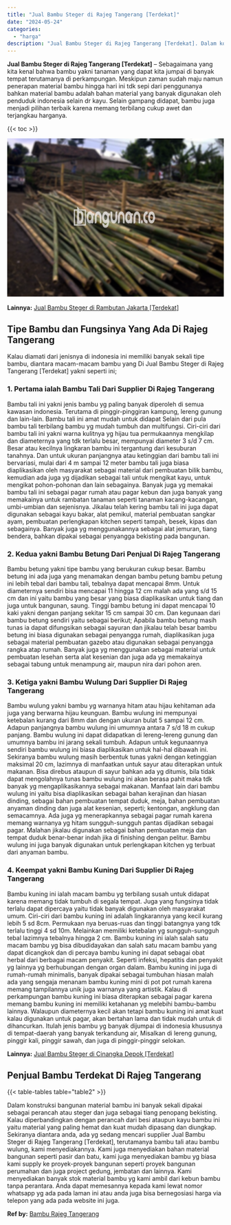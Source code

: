 ```yaml
---
title: "Jual Bambu Steger di Rajeg Tangerang [Terdekat]"
date: "2024-05-24"
categories: 
  - "harga"
description: "Jual Bambu Steger di Rajeg Tangerang [Terdekat]. Dalam konstruksi bangunan material bambu ini banyak sekali dipakai sebagai perancah atau steger dan juga seb..."
---
```


**Jual Bambu Steger di Rajeg Tangerang \[Terdekat\]** – Sebagaimana yang kita kenal bahwa bambu yakni tanaman yang dapat kita jumpai di banyak tempat terutamanya di perkampungan. Meskipun zaman sudah maju namun penerapan material bambu hingga hari ini tdk sepi dari penggunanya bahkan material bambu adalah bahan material yang banyak digunakan oleh penduduk indonesia selain dr kayu. Selain gampang didapat, bambu juga menjadi pilihan terbaik karena memang terbilang cukup awet dan terjangkau harganya.

{{< toc >}}

![Jual Bambu Steger di Rajeg Tangerang [Terdekat]](/images/jual-bambu-tali-06.png)

**Lainnya:** [Jual Bambu Steger di Rambutan Jakarta \[Terdekat\]](https://bambu.bangunan.co/jual-bambu-steger-di-rambutan-jakarta-terdekat/)

## Tipe Bambu dan Fungsinya Yang Ada Di Rajeg Tangerang

Kalau diamati dari jenisnya di indonesia ini memiliki banyak sekali tipe bambu, diantara macam-macam bambu yang Di Jual Bambu Steger di Rajeg Tangerang \[Terdekat\] yakni seperti ini;

### 1\. Pertama ialah Bambu Tali Dari Supplier Di Rajeg Tangerang

Bambu tali ini yakni jenis bambu yg paling banyak diperoleh di semua kawasan indonesia. Terutama di pinggir-pinggiran kampung, lereng gunung dan lain-lain. Bambu tali ini amat mudah untuk didapat Selain dari pula bambu tali terbilang bambu yg mudah tumbuh dan multifungsi. Ciri-ciri dari bambu tali ini yakni warna kulitnya yg hijau tua permukaannya mengkilap dan diameternya yang tdk terlalu besar, mempunyai diameter 3 s/d 7 cm. Besar atau kecilnya lingkaran bambu ini tergantung dari kesuburan tanahnya. Dan untuk ukuran panjangnya atau ketinggian dari bambu tali ini bervariasi, mulai dari 4 m sampai 12 meter bambu tali juga biasa diaplikasikan oleh masyarakat sebagai material dari pembuatan bilik bambu, kemudian ada juga yg dijadikan sebagai tali untuk mengikat kayu, untuk mengikat pohon-pohonan dan lain sebagainya. Banyak juga yg memakai bambu tali ini sebagai pagar rumah atau pagar kebun dan juga banyak yang memakainya untuk rambatan tanaman seperti tanaman kacang-kacangan, umbi-umbian dan sejenisnya. Jikalau telah kering bambu tali ini juga dapat digunakan sebagai kayu bakar, alat pemikul, material pembuatan sangkar ayam, pembuatan perlengkapan kitchen seperti tampah, besek, kipas dan sebagainya. Banyak juga yg menggunakannya sebagai alat jemuran, tiang bendera, bahkan dipakai sebagai penyangga bekisting pada bangunan.

### 2\. Kedua yakni Bambu Betung Dari Penjual Di Rajeg Tangerang

Bambu betung yakni tipe bambu yang berukuran cukup besar. Bambu betung ini ada juga yang menamakan dengan bambu petung bambu petung ini lebih tebal dari bambu tali, tebalnya dapat mencapai 8mm. Untuk diameternya sendiri bisa mencapai 11 hingga 12 cm malah ada yang s/d 15 cm dan ini yaitu bambu yang besar yang biasa diaplikasikan untuk tiang dan juga untuk bangunan, saung. Tinggi bambu betung ini dapat mencapai 10 kaki yakni dengan panjang sekitar 15 cm sampai 30 cm. Dan kegunaan dari bambu betung sendiri yaitu sebagai berikut; Apabila bambu betung masih tunas ia dapat difungsikan sebagai sayuran dan jikalau telah besar bambu betung ini biasa digunakan sebagai penyangga rumah, diaplikasikan juga sebagai material pembuatan gazebo atau digunakan sebagai penyangga rangka atap rumah. Banyak juga yg menggunakan sebagai material untuk pembuatan lesehan serta alat kesenian dan juga ada yg memakainya sebagai tabung untuk menampung air, maupun nira dari pohon aren.

### 3\. Ketiga yakni Bambu Wulung Dari Supplier Di Rajeg Tangerang

Bambu wulung yakni bambu yg warnanya hitam atau hijau kehitaman ada juga yang berwarna hijau keunguan. Bambu wulung ini mempunyai ketebalan kurang dari 8mm dan dengan ukuran bulat 5 sampai 12 cm. Adapun panjangnya bambu wulung ini umumnya antara 7 s/d 18 m cukup panjang. Bambu wulung ini dapat didapatkan di lereng-lereng gunung dan umumnya bambu ini jarang sekali tumbuh. Adapun untuk kegunaannya sendiri bambu wulung ini biasa diaplikasikan untuk hal-hal dibawah ini. Sekiranya bambu wulung masih berbentuk tunas yakni dengan ketinggian maksimal 20 cm, lazimnya di manfaatkan untuk sayur atau diterapkan untuk makanan. Bisa direbus ataupun di sayur bahkan ada yg ditumis, bila tidak dapat mengolahnya tunas bambu wulung ini akan berasa pahit maka tdk banyak yg mengaplikasikannya sebagai makanan. Manfaat lain dari bambu wulung ini yaitu bisa diaplikasikan sebagai bahan kerajinan dan hiasan dinding, sebagai bahan pembuatan tempat duduk, meja, bahan pembuatan anyaman dinding dan juga alat kesenian, seperti; kentongan, angklung dan semacamnya. Ada juga yg menerapkannya sebagai pagar rumah karena memang warnanya yg hitam sungguh-sungguh pantas dijadikan sebagai pagar. Malahan jikalau digunakan sebagai bahan pembuatan meja dan tempat duduk benar-benar indah jika di finishing dengan pelitur. Bambu wulung ini juga banyak digunakan untuk perlengkapan kitchen yg terbuat dari anyaman bambu.

### 4\. Keempat yakni Bambu Kuning Dari Supplier Di Rajeg Tangerang

Bambu kuning ini ialah macam bambu yg terbilang susah untuk didapat karena memang tidak tumbuh di segala tempat. Juga yang fungsinya tidak terlalu dapat dipercaya yaitu tidak banyak digunakan oleh masyarakat umum. Ciri-ciri dari bambu kuning ini adalah lingkarannya yang kecil kurang lebih 5 sd 8cm. Permukaan nya beruas-ruas dan tinggi batangnya yang tdk terlalu tinggi 4 sd 10m. Melainkan memiliki ketebalan yg sungguh-sungguh tebal lazimnya tebalnya hingga 2 cm. Bambu kuning ini ialah salah satu macam bambu yg bisa dibudidayakan dan salah satu macam bambu yang dapat dicangkok dan di percaya bambu kuning ini dapat sebagai obat herbal dari berbagai macam penyakit. Seperti infeksi, hepatitis dan penyakit yg lainnya yg berhubungan dengan organ dalam. Bambu kuning ini juga di rumah-rumah minimalis, banyak dipakai sebagai tumbuhan hiasan malah ada yang sengaja menanam bambu kuning mini di pot pot rumah karena memang tampilannya unik juga warnanya yang artistik. Kalau di perkampungan bambu kuning ini biasa diterapkan sebagai pagar karena memang bambu kuning ini memiliki ketahanan yg melebihi bambu-bambu lainnya. Walaupun diameternya kecil akan tetapi bambu kuning ini amat kuat kalau digunakan untuk pagar, akan bertahan lama dan tidak mudah untuk di dihancurkan. Itulah jenis bambu yg banyak dijumpai di indonesia khususnya di tempat-daerah yang banyak terkandung air, Misalkan di lereng gunung, pinggir kali, pinggir sawah, dan juga di pinggir-pinggir selokan.

**Lainnya:** [Jual Bambu Steger di Cinangka Depok \[Terdekat\]](https://bambu.bangunan.co/jual-bambu-steger-di-cinangka-depok-terdekat/)

## Penjual Bambu Terdekat Di Rajeg Tangerang

{{< table-tables table="table2" >}}

Dalam konstruksi bangunan material bambu ini banyak sekali dipakai sebagai perancah atau steger dan juga sebagai tiang penopang bekisting. Kalau diperbandingkan dengan perancah dari besi ataupun kayu bambu ini yaitu material yang paling hemat dan kuat mudah dipasang dan diungkap. Sekiranya diantara anda, ada yg sedang mencari supplier Jual Bambu Steger di Rajeg Tangerang \[Terdekat\], terutamanya bambu tali atau bambu wulung, kami menyediakannya. Kami juga menyediakan bahan material bangunan seperti pasir dan batu, kami juga menyediakan bambu yg biasa kami supply ke proyek-proyek bangunan seperti proyek bangunan perumahan dan juga project gedung, jembatan dan lainnya. Kami menyediakan banyak stok material bambu yg kami ambil dari kebun bambu tanpa perantara. Anda dapat memesannya kepada kami lewat nomor whatsapp yg ada pada laman ini atau anda juga bisa bernegosiasi harga via telepon yang ada pada website ini juga.

**Ref by:** [Bambu Rajeg Tangerang](https://id.wikipedia.org/wiki/Bambu)

